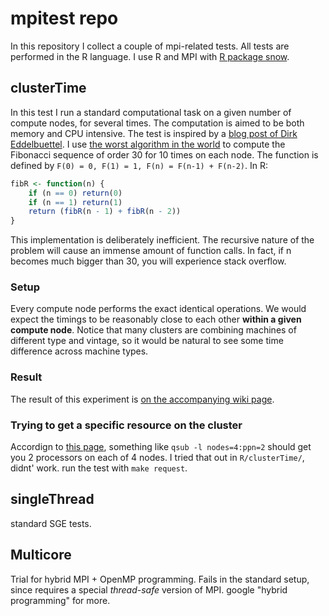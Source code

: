 
# mpitest repo

In this repository I collect a couple of mpi-related tests. All tests are performed in the R language. 
I use R and MPI with [R package snow](http://cran.r-project.org/web/packages/snow/index.html).

## clusterTime

In this test I run a standard computational task on a given number of compute nodes, for several 
times. The computation is aimed to be both memory and CPU intensive. The test is inspired by
a [blog post of Dirk Eddelbuettel](http://dirk.eddelbuettel.com/blog/2011/09/08/). I use 
[the worst algorithm in the world](http://bosker.wordpress.com/2011/04/29/the-worst-algorithm-in-the-world/)
to compute the Fibonacci sequence of order 30 for 10 times on each node. The function is defined by `F(0) = 0, F(1) = 1, F(n) = F(n-1) + F(n-2)`. In R:

```r
fibR <- function(n) {
    if (n == 0) return(0)
    if (n == 1) return(1)
    return (fibR(n - 1) + fibR(n - 2))
}
```

This implementation is deliberately inefficient. The recursive nature of the problem will cause an immense amount of function calls. In fact,
if n becomes much bigger than 30, you will experience stack overflow.

### Setup

Every compute node performs the exact identical operations. We would expect the timings to be reasonably close to each other **within a given compute node**. 
Notice that many clusters are combining machines of different type and vintage, so it would be natural to see some time difference across machine types.

### Result

The result of this experiment is [on the accompanying wiki page](https://github.com/floswald/mpitest/wiki/clusterTime-Results).

### Trying to get a specific resource on the cluster

Accordign to [this page](http://www.clusterresources.com/torquedocs21/2.1jobsubmission.shtml#nodeExamples), something like
`qsub -l nodes=4:ppn=2` should get you 2 processors on each of 4 nodes. I tried that out in `R/clusterTime/`, didnt' work. 
run the test with `make request`.


## singleThread

standard SGE tests.

## Multicore

Trial for hybrid MPI + OpenMP programming. Fails in the standard setup, since requires a special *thread-safe* version of MPI. google "hybrid programming" for more.
